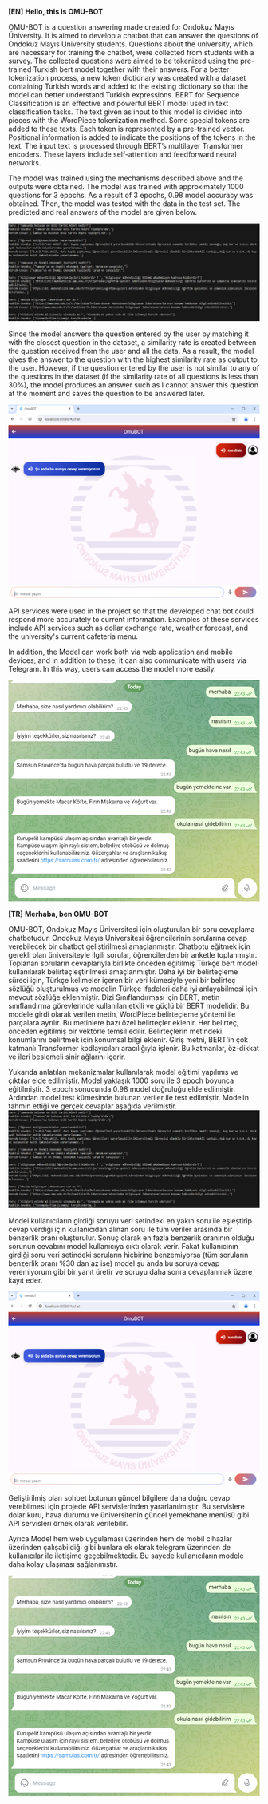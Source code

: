 **[EN]** **Hello, this is OMU-BOT** 

OMU-BOT is a question answering made created for Ondokuz Mayıs Üniversity. It is aimed to develop a chatbot that can answer the questions of Ondokuz Mayıs University students. Questions about the university, which are necessary for training the chatbot, were collected from students with a survey. The collected questions were aimed to be tokenized using the pre-trained Turkish bert model together with their answers. For a better tokenization process, a new token dictionary was created with a dataset containing Turkish words and added to the existing dictionary so that the model can better understand Turkish expressions. BERT for Sequence Classification is an effective and powerful BERT model used in text classification tasks. The text given as input to this model is divided into pieces with the WordPiece tokenization method. Some special tokens are added to these texts. Each token is represented by a pre-trained vector. Positional information is added to indicate the positions of the tokens in the text. The input text is processed through BERT’s multilayer Transformer encoders. These layers include self-attention and feedforward neural networks.

The model was trained using the mechanisms described above and the outputs were obtained. The model was trained with approximately 1000 questions for 3 epochs. As a result of 3 epochs, 0.98 model accuracy was obtained. Then, the model was tested with the data in the test set. The predicted and real answers of the model are given below.

![Test](https://github.com/ahmetust/Omu-bot/blob/main/Screenshot1.png)


Since the model answers the question entered by the user by matching it with the closest question in the dataset, a similarity rate is created between the question received from the user and all the data. As a result, the model gives the answer to the question with the highest similarity rate as output to the user. However, if the question entered by the user is not similar to any of the questions in the dataset (if the similarity rate of all questions is less than 30%), the model produces an answer such as I cannot answer this question at the moment and saves the question to be answered later.

![](https://github.com/ahmetust/Omu-bot/blob/main/Screenshot4.png)

API services were used in the project so that the developed chat bot could respond more accurately to current information. Examples of these services include API services such as dollar exchange rate, weather forecast, and the university's current cafeteria menu.

In addition, the Model can work both via web application and mobile devices, and in addition to these, it can also communicate with users via Telegram. In this way, users can access the model more easily.

![Telegram chat](https://github.com/ahmetust/Omu-bot/blob/main/Screenshot2.png)




**[TR]**
**Merhaba, ben OMU-BOT** 

OMU-BOT, Ondokuz Mayıs Üniversitesi için oluşturulan bir soru cevaplama chatbotudur. Ondokuz Mayıs Üniversitesi öğrencilerinin sorularına cevap verebilecek bir chatbot geliştirilmesi amaçlanmıştır. Chatbotu eğitmek için gerekli olan üniversiteyle ilgili sorular, öğrencilerden bir anketle toplanmıştır. Toplanan soruların cevaplarıyla birlikte önceden eğitilmiş Türkçe bert modeli kullanılarak belirteçleştirilmesi amaçlanmıştır. Daha iyi bir belirteçleme süreci için, Türkçe kelimeler içeren bir veri kümesiyle yeni bir belirteç sözlüğü oluşturulmuş ve modelin Türkçe ifadeleri daha iyi anlayabilmesi için mevcut sözlüğe eklenmiştir. Dizi Sınıflandırması için BERT, metin sınıflandırma görevlerinde kullanılan etkili ve güçlü bir BERT modelidir. Bu modele girdi olarak verilen metin, WordPiece belirteçleme yöntemi ile parçalara ayrılır. Bu metinlere bazı özel belirteçler eklenir. Her belirteç, önceden eğitilmiş bir vektörle temsil edilir. Belirteçlerin metindeki konumlarını belirtmek için konumsal bilgi eklenir. Giriş metni, BERT'in çok katmanlı Transformer kodlayıcıları aracılığıyla işlenir. Bu katmanlar, öz-dikkat ve ileri beslemeli sinir ağlarını içerir.

Yukarıda anlatılan mekanizmalar kullanılarak model eğitimi yapılmış ve çıktılar elde edilmiştir. Model yaklaşık 1000 soru ile 3 epoch boyunca eğitilmiştir. 3 epoch sonucunda 0.98 model doğruluğu elde edilmiştir. Ardından model test kümesinde bulunan veriler ile test edilmiştir. Modelin tahmin ettiği ve gerçek cevaplar aşağıda verilmiştir.
![Test](https://github.com/ahmetust/Omu-bot/blob/main/Screenshot1.png)

Model kullanıcıların girdiği soruyu veri setindeki en yakın soru ile eşleştirip cevap verdiği için kullanıcıdan alınan soru ile tüm veriler arasında bir benzerlik oranı oluşturulur. Sonuç olarak en fazla benzerlik oranının olduğu sorunun cevabını model kullanıcıya çıktı olarak verir. Fakat kullanıcının girdiği soru veri setindeki soruların hiçbirine benzemiyorsa (tüm soruların benzerlik oranı %30 dan az ise) model şu anda bu soruya cevap veremiyorum gibi bir yanıt üretir ve soruyu daha sonra cevaplanmak üzere kayıt eder.

![](https://github.com/ahmetust/Omu-bot/blob/main/Screenshot4.png)

Geliştirilmiş olan sohbet botunun güncel bilgilere daha doğru cevap verebilmesi için projede API servislerinden yararlanılmıştır. Bu servislere dolar kuru, hava durumu ve üniversitenin güncel yemekhane menüsü gibi API servisleri örnek olarak verilebilir.


Ayrıca Model hem web uygulaması üzerinden hem de mobil cihazlar üzerinden çalışabildiği gibi bunlara ek olarak telegram üzerinden de kullanıcılar ile iletişime geçebilmektedir. Bu sayede kullanıcıların modele daha kolay ulaşması sağlanmıştır.

![Telegram sohbeti](https://github.com/ahmetust/Omu-bot/blob/main/Screenshot2.png)






